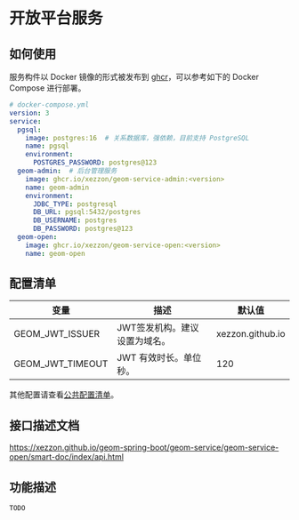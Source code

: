 # 开放平台服务

## 如何使用

服务构件以 Docker 镜像的形式被发布到 [ghcr](https://ghcr.io)，可以参考如下的 Docker Compose 进行部署。

```yaml
# docker-compose.yml
version: 3
service:
  pgsql:
    image: postgres:16  # 关系数据库，强依赖，目前支持 PostgreSQL
    name: pgsql
    environment:
      POSTGRES_PASSWORD: postgres@123
  geom-admin:  # 后台管理服务
    image: ghcr.io/xezzon/geom-service-admin:<version>
    name: geom-admin
    environment:
      JDBC_TYPE: postgresql
      DB_URL: pgsql:5432/postgres
      DB_USERNAME: postgres
      DB_PASSWORD: postgres@123
  geom-open:
    image: ghcr.io/xezzon/geom-service-open:<version>
    name: geom-open
```

## 配置清单

| 变量               | 描述               | 默认值              |
|------------------|------------------|------------------|
| GEOM_JWT_ISSUER  | JWT签发机构。建议设置为域名。 | xezzon.github.io |
| GEOM_JWT_TIMEOUT | JWT 有效时长。单位 秒。   | 120              |

其他配置请查看[公共配置清单](../../geom-spring-boot-starter/README.md)。

## 接口描述文档

https://xezzon.github.io/geom-spring-boot/geom-service/geom-service-open/smart-doc/index/api.html

## 功能描述

`TODO`
